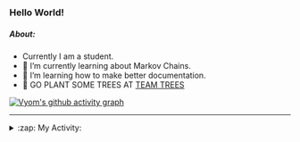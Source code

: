 ### Hello World!

##### About:
- Currently I am a student.
- 🌱 I’m currently learning about Markov Chains.
- 🌱 I’m learning how to make better documentation.
- 🌱 GO PLANT SOME TREES AT [TEAM TREES](https://teamtrees.org/)

[![Vyom's github activity graph](https://activity-graph.herokuapp.com/graph?username=Vyvy-vi)](https://github.com/ashutosh00710/github-readme-activity-graph)

---
<details>
  <summary>:zap: My Activity:</summary>
  
<!--START_SECTION:waka-->
![Code Time](http://img.shields.io/badge/Code%20Time-826%20hrs%208%20mins-blue)

**I'm a Night 🦉** 

```text
🌞 Morning    67 commits     ██░░░░░░░░░░░░░░░░░░░░░░░   8.38% 
🌆 Daytime    195 commits    ██████░░░░░░░░░░░░░░░░░░░   24.38% 
🌃 Evening    271 commits    ████████░░░░░░░░░░░░░░░░░   33.88% 
🌙 Night      267 commits    ████████░░░░░░░░░░░░░░░░░   33.38%

```
📅 **I'm Most Productive on Sunday** 

```text
Monday       77 commits     ██░░░░░░░░░░░░░░░░░░░░░░░   9.62% 
Tuesday      131 commits    ████░░░░░░░░░░░░░░░░░░░░░   16.38% 
Wednesday    125 commits    ████░░░░░░░░░░░░░░░░░░░░░   15.62% 
Thursday     106 commits    ███░░░░░░░░░░░░░░░░░░░░░░   13.25% 
Friday       108 commits    ███░░░░░░░░░░░░░░░░░░░░░░   13.5% 
Saturday     92 commits     ███░░░░░░░░░░░░░░░░░░░░░░   11.5% 
Sunday       161 commits    █████░░░░░░░░░░░░░░░░░░░░   20.12%

```


📊 **This Week I Spent My Time On** 

```text
🔥 Editors: 
VS Code                  15 hrs 50 mins      ██████████████████████░░░   88.84% 
Vim                      1 hr 59 mins        ██░░░░░░░░░░░░░░░░░░░░░░░   11.16%

🐱‍💻 Projects: 
praise                   9 hrs 7 mins        ████████████░░░░░░░░░░░░░   51.19% 
developer-rubric-discord-6 hrs 45 mins       █████████░░░░░░░░░░░░░░░░   37.86% 
phishing-check-bot       33 mins             ░░░░░░░░░░░░░░░░░░░░░░░░░   3.1% 
discord-bot              31 mins             ░░░░░░░░░░░░░░░░░░░░░░░░░   2.95% 
onboarding-bot           18 mins             ░░░░░░░░░░░░░░░░░░░░░░░░░   1.73%

```


 Last Updated on 17/06/2022 00:10:57 UTC
<!--END_SECTION:waka-->
</details>
